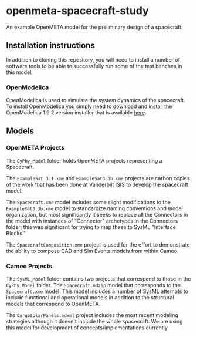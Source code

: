 # openmeta-spacecraft-study
An example OpenMETA model for the preliminary design of a spacecraft.

## Installation instructions

In addition to cloning this repository, you will need to install a number of software tools to be able to successfully run some of the test benches in this model.

### OpenModelica

OpenModelica is used to simulate the system dynamics of the spacecraft. To install OpenModelica you simply need to download and install the OpenModelica 1.9.2 version installer that is available [here](https://build.openmodelica.org/omc/builds/windows/releases/1.9/2/).

## Models

### OpenMETA Projects

The `CyPhy_Model` folder holds OpenMETA projects representing a Spacecraft.

The `ExampleSat_3_1.xme` and `ExampleSat3.3b.xme` projects are carbon copies of the work that has been done at Vanderbilt ISIS to develop the spacecraft model.

The `Spacecraft.xme` model includes some slight modifications to the `ExampleSat3.3b.xme` model to standardize naming conventions and model organization, but most significantly it seeks to replace all the Connectors in the model with instances of "Connector" archetypes in the Connectors folder; this was significant for trying to map these to SysML "Interface Blocks."

The `SpacecraftComposition.xme` project is used for the effort to demonstrate the ability to compose CAD and Sim Events models from within Cameo.

### Cameo Projects

The `SysML_Model` folder contains two projects that correspond to those in the `CyPhy_Model` folder. The `Spacecraft.mdzip` model that corresponds to the `Spacecraft.xme` model. This model includes a number of SysML attempts to include functional and operational models in addition to the structural models that correspond to OpenMETA.

The `CargoSolarPanels.mdxml` project includes the most recent modeling strategies although it doesn't include the whole spacecraft. We are using this model for development of concepts/implementations currently.